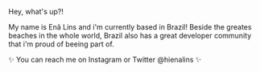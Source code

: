 Hey, what's up?!

My name is Enã Lins and i'm currently based in Brazil!
Beside the greates beaches in the whole world, Brazil also has a great developer community that i'm proud of beeing part of.

✨ You can reach me on Instagram or Twitter @hienalins ✨

<!--
**enalins/enalins** is a  _special_ ✨ repository because its `README.md` (this file) appears on your GitHub profile.

Here are some ideas to get you started:

- 🔭 I’m currently working on ...
- 🌱 I’m currently learning ...
- 👯 I’m looking to collaborate on ...
- 🤔 I’m looking for help with ...
- 💬 Ask me about ...
- 📫 How to reach me: ...
- 😄 Pronouns: ...
- ⚡ Fun fact: ...
-->
